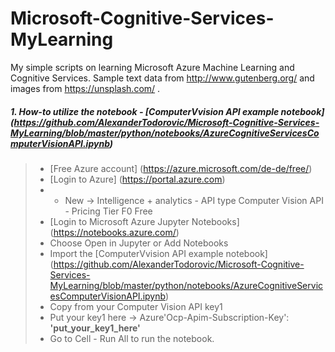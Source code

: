 # Microsoft-Cognitive-Services-MyLearning
My simple scripts on learning Microsoft Azure Machine Learning and Cognitive Services. Sample text data from http://www.gutenberg.org/ and images from https://unsplash.com/ .

##### 1. How-to utilize the notebook - [ComputerVvision API example notebook] (https://github.com/AlexanderTodorovic/Microsoft-Cognitive-Services-MyLearning/blob/master/python/notebooks/AzureCognitiveServicesComputerVisionAPI.ipynb)
> * [Free Azure account] (https://azure.microsoft.com/de-de/free/)
> * [Login to Azure] (https://portal.azure.com)
> * + New -> Intelligence + analytics - API type Computer Vision API - Pricing Tier F0 Free
> * [Login to Microsoft Azure Jupyter Notebooks] (https://notebooks.azure.com/)
> * Choose Open in Jupyter or Add Notebooks
> * Import the [ComputerVvision API example notebook] (https://github.com/AlexanderTodorovic/Microsoft-Cognitive-Services-MyLearning/blob/master/python/notebooks/AzureCognitiveServicesComputerVisionAPI.ipynb)
> * Copy from your Computer Vision API key1
> * Put your key1 here -> Azure'Ocp-Apim-Subscription-Key': __'put_your_key1_here'__
> * Go to Cell - Run All to run the notebook.
